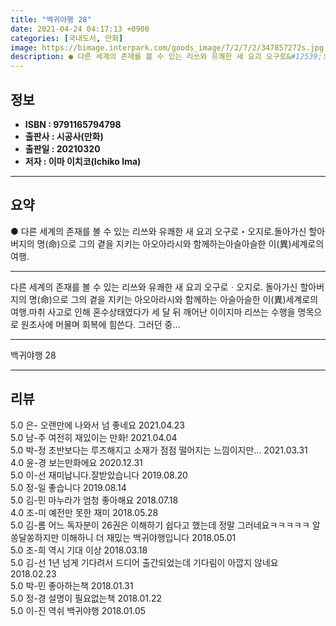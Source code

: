 ```yaml
---
title: "백귀야행 28"
date: 2021-04-24 04:17:13 +0900
categories: [국내도서, 만화]
image: https://bimage.interpark.com/goods_image/7/2/7/2/347857272s.jpg
description: ● 다른 세계의 존재를 볼 수 있는 리쓰와 유쾌한 새 요괴 오구로&#12539;오지로.돌아가신 할아버지의 명(命)으로 그의 곁을 지키는 아오아라시와 함께하는아슬아슬한 이(異)세계로의 여행.
---
```


## **정보**

- **ISBN : 9791165794798**
- **출판사 : 시공사(만화)**
- **출판일 : 20210320**
- **저자 : 이마 이치코(Ichiko Ima)**

------



## **요약**

●  다른 세계의 존재를 볼 수 있는 리쓰와 유쾌한 새 요괴 오구로&#12539;오지로.돌아가신 할아버지의 명(命)으로 그의 곁을 지키는 아오아라시와 함께하는아슬아슬한 이(異)세계로의 여행.

------

다른 세계의 존재를 볼 수 있는 리쓰와 유쾌한 새 요괴 오구로ㆍ오지로.
돌아가신 할아버지의 명(命)으로 그의 곁을 지키는 아오아라시와 함께하는
아슬아슬한 이(異)세계로의 여행.마취 사고로 인해 혼수상태였다가 세 달 뒤 깨어난 이이지마 리쓰는 수행을 명목으로 원조사에 머물며 회복에 힘쓴다. 그러던 중... 

------


백귀야행 28 

------


## **리뷰** 

5.0 은- 오랜만에 나와서 넘 좋네요 2021.04.23 <br/>5.0 남-주 여전히 재있이는 만화! 2021.04.04 <br/>5.0 박-정 초반보다는 루즈해지고 소재가 점점 떨어지는 느낌이지만... 2021.03.31 <br/>4.0 윤-경 보는만화에요 2020.12.31 <br/>5.0 이-선 재미납니다.잘받았습니다  2019.08.20 <br/>5.0 정-일 좋습니다 2019.08.14 <br/>5.0 김-민 마누라가 엄청 좋아해요 2018.07.18 <br/>4.0 조-미 예전만 못한 재미 2018.05.28 <br/>5.0 김-롬 어느 독자분이 26권은 이해하기 쉽다고 했는데 정말 그러네요ㅋㅋㅋㅋㅋ 알쏭달쏭하지만 이해하니 더 재밌는 백귀야행입니다 2018.05.01 <br/>5.0 조-희 역시 기대 이상 2018.03.18 <br/>5.0 김-선 1년 넘게 기다려서 드디어 출간되었는데 기다림이 아깝지 않네요 2018.02.23 <br/>5.0 박-민 좋아하는책 2018.01.31 <br/>5.0 정-경 설명이 필요없는책 2018.01.22 <br/>5.0 이-진 역쉬  백귀야행 2018.01.05 <br/>